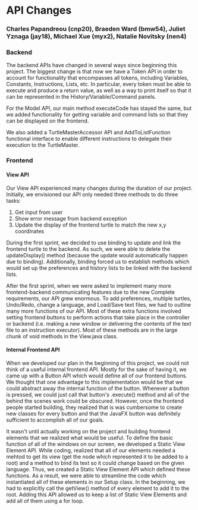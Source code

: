 # API Changes

### Charles Papandreou (cnp20), Braeden Ward (bmw54), Juliet Yznaga (jay18), Michael Xue (myx2), Natalie Novitsky (nen4) 

### Backend

The backend APIs have changed in several ways since beginning this project.
The biggest change is that now we have a Token API in order to account
for functionality that encompasses all tokens, including Variables, Constants,
Instructions, Lists, etc. In particular, every token must be able to execute
and produce a return value, as well as a way to print itself so that it 
can be represented in the History/Variable/Command panels. 

For the Model API, our main method executeCode has stayed the same,
but we added functionality for getting variable and command lists so 
that they can be displayed on the frontend.

We also added a TurtleMasterAccessor API and AddToListFunction functional interface
to enable different instructions to delegate their execution to the TurtleMaster.

### Frontend 

#### View API
Our View API experienced many changes during the duration of our project. Initially,
we envisioned our API only needed three methods to do three tasks:
1. Get input from user
2. Show error message from backend exception
3. Update the display of the frontend turtle to match the new x,y coordinates

During the first sprint, we decided to use binding to update and link the frontend
turtle to the backend. As such, we were able to delete the updateDisplay() method (because
the update would automatically happen due to binding). Additionally, binding forced us
to establish methods which would set up the preferences and history lists to be linked
with the backend lists. 

After the first sprint, when we were asked to implement many more
frontend-backend communicating features due to the new Complete requirements, our API 
grew enormous. To add preferences, multiple turtles, Undo/Redo, change a language, and Load/Save text files,
we had to outline many more functions of our API. Most of these extra functions
involved setting frontend buttons to perform actions that take place in the controller or
backend (i.e. making a new window or delivering the contents of the text file to an 
instruction executor). Most of these methods are in the large chunk of void
methods in the View.java class. 


#### Internal Frontend API

When we developed our plan in the beginning of this project, we could not think
of a useful internal frontend API. Mostly for the sake of having it, we came up with
a Button API which would define all of our frontend buttons. We thought that one advantage
to this implementation would be that we could abstract away the internal function of
the button. Whenever a button is pressed, we could just call that button's .execute() 
method and all of the behind the scenes work could be obscured. However, once the frontend
people started building, they realized that is was cumbersome to create new classes for every button
and that the JavaFX button was definitely sufficient to accomplish all of our goals. 

It wasn't until actually working on the project and building frontend elements that we realized
what would be useful. To define the basic function of all of the windows on our screen, we
developed a Static View Element API. While coding, realized that all of our elements needed a mehtod
to get its view (get the node which represented it to be added to a root) and a method to 
bind its text so it could change based on the given language. Thus, we created a Static View Element
API which defined these functions. As a result, we were able to streamline the code
which instantiated all of these elements in our Setup class. In the beginning, we had to 
explicitly call the getView() method of every element to add it to the root. Adding this
API allowed us to keep a list of Static View Elements and add all of them using a for loop.